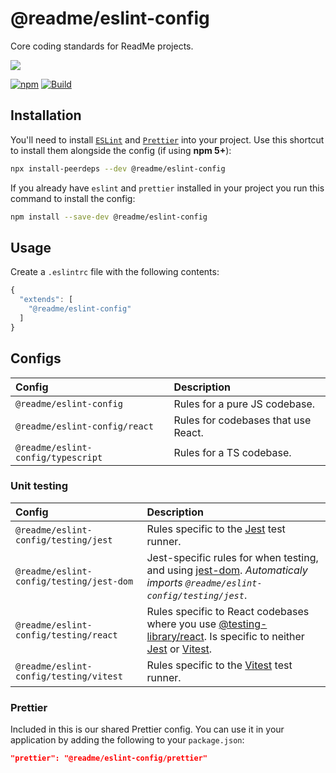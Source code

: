 # @readme/eslint-config

Core coding standards for ReadMe projects.

[![](https://d3vv6lp55qjaqc.cloudfront.net/items/1M3C3j0I0s0j3T362344/Untitled-2.png)](https://readme.io)

[![npm](https://img.shields.io/npm/v/@readme/eslint-config)](https://npm.im/@readme/eslint-config) [![Build](https://github.com/readmeio/standards/workflows/CI/badge.svg)](https://github.com/readmeio/standards)

## Installation

You'll need to install [`ESLint`](https://www.npmjs.com/package/eslint) and [`Prettier`](https://www.npmjs.com/package/prettier) into your project. Use this shortcut to install them alongside the config (if using **npm 5+**):

```sh
npx install-peerdeps --dev @readme/eslint-config
```

If you already have `eslint` and `prettier` installed in your project you run this command to install the config:

```sh
npm install --save-dev @readme/eslint-config
```

## Usage

Create a `.eslintrc` file with the following contents:

```js
{
  "extends": [
    "@readme/eslint-config"
  ]
}
```

## Configs

| Config | Description |
| :-- | :--- |
| `@readme/eslint-config` | Rules for a pure JS codebase. |
| `@readme/eslint-config/react` | Rules for codebases that use React. |
| `@readme/eslint-config/typescript` | Rules for a TS codebase. |

### Unit testing

| Config | Description |
| :-- | :--- |
| `@readme/eslint-config/testing/jest` | Rules specific to the [Jest](https://jestjs.io/) test runner. |
| `@readme/eslint-config/testing/jest-dom` | Jest-specific rules for when testing, and using [jest-dom](https://npm.im/jest-dom). _Automaticaly imports `@readme/eslint-config/testing/jest`_. |
|`@readme/eslint-config/testing/react` | Rules specific to React codebases where you use [@testing-library/react](https://npm.im/@testing-library/react). Is specific to neither [Jest](https://jestjs.io/) or [Vitest](https://vitest.dev/).
| `@readme/eslint-config/testing/vitest` | Rules specific  to the [Vitest](https://vitest.dev/) test runner.

### Prettier

Included in this is our shared Prettier config. You can use it in your application by adding the following to your `package.json`:

```json
"prettier": "@readme/eslint-config/prettier"
```
